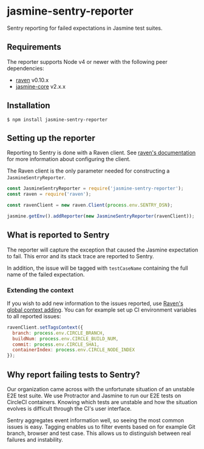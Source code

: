 # jasmine-sentry-reporter

Sentry reporting for failed expectations in Jasmine test suites.


## Requirements

The reporter supports Node v4 or newer with the following peer dependencies:

- [raven](https://www.npmjs.com/package/raven) v0.10.x
- [jasmine-core](https://www.npmjs.com/package/jasmine-core) v2.x.x


## Installation

```
$ npm install jasmine-sentry-reporter
```


## Setting up the reporter

Reporting to Sentry is done with a Raven client. See
[raven's documentation](https://docs.getsentry.com/hosted/clients/node/#configuring-the-client)
for more information about configuring the client.

The Raven client is the only parameter needed for constructing a
`JasmineSentryReporter`.

```js
const JasmineSentryReporter = require('jasmine-sentry-reporter');
const raven = require('raven');

const ravenClient = new raven.Client(process.env.SENTRY_DSN);

jasmine.getEnv().addReporter(new JasmineSentryReporter(ravenClient));
```

## What is reported to Sentry

The reporter will capture the exception that caused the Jasmine expectation to
fail. This error and its stack trace are reported to Sentry.

In addition, the issue will be tagged with `testCaseName` containing the full
name of the failed expectation.


### Extending the context

If you wish to add new information to the issues reported, use
[Raven's global context adding](https://docs.getsentry.com/hosted/clients/node/usage/#raven-node-additional-context). You can for example set up CI environment variables to all reported issues:

```js
ravenClient.setTagsContext({
  branch: process.env.CIRCLE_BRANCH,
  buildNum: process.env.CIRCLE_BUILD_NUM,
  commit: process.env.CIRCLE_SHA1,
  containerIndex: process.env.CIRCLE_NODE_INDEX
});
```

## Why report failing tests to Sentry?

Our organization came across with the unfortunate situation of an unstable E2E
test suite. We use Protractor and Jasmine to run our E2E tests on CircleCI
containers. Knowing which tests are unstable and how the situation evolves is
difficult through the CI's user interface.

Sentry aggregates event information well, so seeing the most common issues is
easy. Tagging enables us to filter events based on for example Git branch,
browser and test case. This allows us to distinguish between real failures and
instability.
